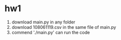 # hw1

1. download main.py in any folder
2. download 108061119.csv in the same file of main.py
3. commend './main.py' can run the code
